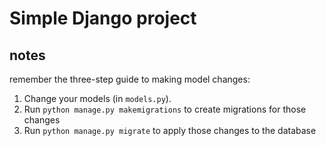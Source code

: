 # Simple Django project

## notes

remember the three-step guide to making model changes:

1. Change your models (in `models.py`).
2. Run `python manage.py makemigrations` to create migrations for those changes
3. Run `python manage.py migrate` to apply those changes to the database

